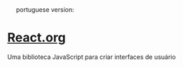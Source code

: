 <div>
  <img 
    src="../.github/brasil.png"
    width="16px">
    portuguese version:
  </img>
</div>

# [React.org](https://pt-br.reactjs.org/)

Uma biblioteca JavaScript para criar interfaces de usuário  



